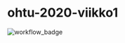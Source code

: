 # ohtu-2020-viikko1

![workflow_badge](https://github.com/ric-rai/ohtu-2020-viikko1/workflows/Java%20CI%20with%20Gradle/badge.svg)
